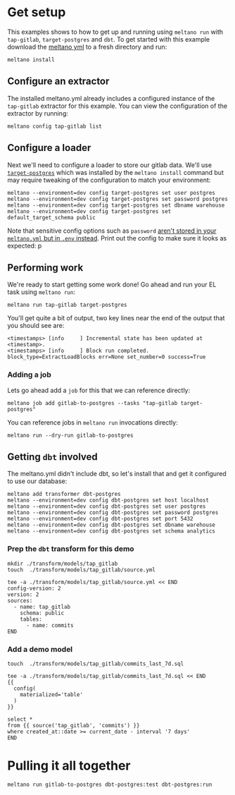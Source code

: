 # Get setup

This examples shows to how to get up and running using `meltano run` with `tap-gitlab`, `target-postgres` and `dbt`.
To get started with this example download the [meltano yml](/docs/example-library/meltano-run/meltano.yml) to a fresh directory and run:

```shell
meltano install
```

## Configure an extractor

The installed meltano.yml already includes a configured instance of the `tap-gitlab` extractor for this example. You can view
the configuration of the extractor by running:

```shell !
meltano config tap-gitlab list
```

## Configure a loader

Next we'll need to configure a loader to store our gitlab data. We'll use [`target-postgres`](https://hub.meltano.com/loaders/target-postgres)
which was installed by the `meltano install` command but may require tweaking of the configuration to match your environment:

```shell
meltano --environment=dev config target-postgres set user postgres
meltano --environment=dev config target-postgres set password postgres
meltano --environment=dev config target-postgres set dbname warehouse
meltano --environment=dev config target-postgres set default_target_schema public
```

Note that sensitive config options such as `password` [aren't stored in your `meltano.yml` but in `.env` instead](https://docs.meltano.com/guide/configuration#configuration-layers). Print out the config to make sure it looks as expected:
p
## Performing work

We're ready to start getting some work done! Go ahead and run your EL task using `meltano run`:

```shell
meltano run tap-gitlab target-postgres
```

You'll get quite a bit of output, two key lines near the end of the output that you should see are:

```
<timestamps> [info     ] Incremental state has been updated at <timestamp>.
<timestamps> [info     ] Block run completed.           block_type=ExtractLoadBlocks err=None set_number=0 success=True
```

### Adding a job

Lets go ahead add a `job` for this that we can reference directly:

```shell
meltano job add gitlab-to-postgres --tasks "tap-gitlab target-postgres"
```

You can reference jobs in `meltano run` invocations directly:

```shell !
meltano run --dry-run gitlab-to-postgres
```

## Getting `dbt` involved

The meltano.yml didn't include dbt, so let's install that and get it configured to use our database:

```shell
meltano add transformer dbt-postgres
meltano --environment=dev config dbt-postgres set host localhost
meltano --environment=dev config dbt-postgres set user postgres
meltano --environment=dev config dbt-postgres set password postgres
meltano --environment=dev config dbt-postgres set port 5432
meltano --environment=dev config dbt-postgres set dbname warehouse
meltano --environment=dev config dbt-postgres set schema analytics
```

### Prep the `dbt` transform for this demo

```shell
mkdir ./transform/models/tap_gitlab
touch  ./transform/models/tap_gitlab/source.yml
```

```shell
tee -a ./transform/models/tap_gitlab/source.yml << END
config-version: 2
version: 2
sources:
  - name: tap_gitlab
    schema: public
    tables:
      - name: commits
END
```

### Add a demo model

```shell
touch  ./transform/models/tap_gitlab/commits_last_7d.sql
```

```shell
tee -a ./transform/models/tap_gitlab/commits_last_7d.sql << END
{{
  config(
    materialized='table'
  )
}}

select *
from {{ source('tap_gitlab', 'commits') }}
where created_at::date >= current_date - interval '7 days'
END
```

# Pulling it all together

```shell
meltano run gitlab-to-postgres dbt-postgres:test dbt-postgres:run
```
